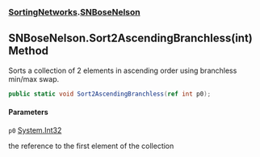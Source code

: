 ### [SortingNetworks](SortingNetworks.md 'SortingNetworks').[SNBoseNelson](SortingNetworks.SNBoseNelson.md 'SortingNetworks.SNBoseNelson')

## SNBoseNelson.Sort2AscendingBranchless(int) Method

Sorts a collection of 2 elements in ascending order using branchless min/max swap.

```csharp
public static void Sort2AscendingBranchless(ref int p0);
```
#### Parameters

<a name='SortingNetworks.SNBoseNelson.Sort2AscendingBranchless(int).p0'></a>

`p0` [System.Int32](https://docs.microsoft.com/en-us/dotnet/api/System.Int32 'System.Int32')

the reference to the first element of the collection